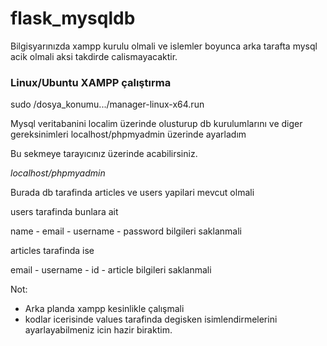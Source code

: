 # flask_mysqldb

Bilgisyarınızda xampp kurulu olmali ve islemler boyunca arka tarafta mysql acik olmali aksi takdirde calismayacaktir.

### Linux/Ubuntu XAMPP çalıştırma
sudo /dosya_konumu.../manager-linux-x64.run 

Mysql veritabanini localim üzerinde olusturup db kurulumlarını ve diger gereksinimleri localhost/phpmyadmin üzerinde ayarladım

Bu sekmeye tarayıcınız üzerinde acabilirsiniz.

*localhost/phpmyadmin*  

Burada db tarafinda articles ve users yapilari mevcut olmali 

users tarafinda bunlara ait

name - email - username - password bilgileri saklanmali 

articles tarafinda ise

email - username - id - article bilgileri saklanmali

Not:
- Arka planda xampp kesinlikle çalışmali
- kodlar icerisinde values tarafinda degisken isimlendirmelerini ayarlayabilmeniz icin hazir biraktim.
